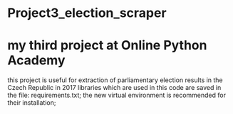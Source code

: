 # Project3_election_scraper
# my third project at Online Python Academy

this project is useful for extraction of parliamentary election results in the Czech Republic in 2017
libraries which are used in this code are saved in the file: requirements.txt; the new virtual environment is recommended for their installation;
